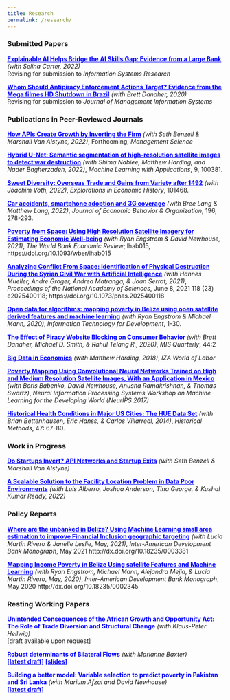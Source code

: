 ```yaml
---
title: Research
permalink: /research/
---
```

<style>
  .title {
    font-weight: bold;
    color: blue;
  }
  .co-authors {
    font-style: italic;
  }
</style>

### Submitted Papers

<p><a href="#" class="title">Explainable AI Helps Bridge the AI Skills Gap: Evidence from a Large Bank</a> <span class="co-authors">(with Selina Carter, 2022)</span><br>
Revising for submission to <i>Information Systems Research</i></p>

<p><a href="#" class="title">Whom Should Antipiracy Enforcement Actions Target? Evidence from the Mega filmes HD Shutdown in Brazil</a> <span class="co-authors">(with Brett Danaher, 2020)</span><br>
Revising for submission to <i>Journal of Management Information Systems</i></p>

### Publications in Peer-Reviewed Journals

<p><a href="#" class="title">How APIs Create Growth by Inverting the Firm</a> <span class="co-authors">(with Seth Benzell & Marshall Van Alstyne, 2022)</span>, Forthcoming, <i>Management Science</i></p>

<p><a href="#" class="title">Hybrid U-Net: Semantic segmentation of high-resolution satellite images to detect war destruction</a> <span class="co-authors">(with Shima Nabiee, Matthew Harding, and Nader Bagherzadeh, 2022)</span>, <i>Machine Learning with Applications</i>, 9, 100381.</p>

<p><a href="#" class="title">Sweet Diversity: Overseas Trade and Gains from Variety after 1492</a> <span class="co-authors">(with Joachim Voth, 2022)</span>, <i>Explorations in Economic History</i>, 101468.</p>

<p><a href="#" class="title">Car accidents, smartphone adoption and 3G coverage</a> <span class="co-authors">(with Bree Lang & Matthew Lang, 2022)</span>, <i>Journal of Economic Behavior & Organization</i>, 196, 278-293.</p>

<p><a href="#" class="title">Poverty from Space: Using High Resolution Satellite Imagery for Estimating Economic Well-being</a> <span class="co-authors">(with Ryan Engstrom & David Newhouse, 2021)</span>, <i>The World Bank Economic Review</i>; lhab015, https://doi.org/10.1093/wber/lhab015</p>

<p><a href="#" class="title">Analyzing Conflict From Space: Identification of Physical Destruction During the Syrian Civil War with Artificial Intelligence</a> <span class="co-authors">(with Hannes Mueller, Andre Groger, Andrea Matranga, & Joan Serrat, 2021)</span>, <i>Proceedings of the National Academy of Sciences</i>, June 8, 2021 118 (23) e2025400118; https://doi.org/10.1073/pnas.2025400118</p>

<p><a href="#" class="title">Open data for algorithms: mapping poverty in Belize using open satellite derived features and machine learning</a> <span class="co-authors">(with Ryan Engstrom & Michael Mann, 2020)</span>, <i>Information Technology for Development</i>, 1-30.</p>

<p><a href="#" class="title">The Effect of Piracy Website Blocking on Consumer Behavior</a> <span class="co-authors">(with Brett Danaher, Michael D. Smith, & Rahul Telang R., 2020)</span>, <i>MIS Quarterly</i>, 44:2</p>

<p><a href="#" class="title">Big Data in Economics</a> <span class="co-authors">(with Matthew Harding, 2018)</span>, <i>IZA World of Labor</i></p>

<p><a href="#" class="title">Poverty Mapping Using Convolutional Neural Networks Trained on High and Medium Resolution Satellite Images, With an Application in Mexico</a> <span class="co-authors">(with Boris Babenko, David Newhouse, Anusha Ramakrishnan, & Thomas Swartz)</span>, <i>Neural Information Processing Systems Workshop on Machine Learning for the Developing World (NeurIPS 2017)</i></p>

<p><a href="#" class="title">Historical Health Conditions in Major US Cities: The HUE Data Set</a> <span class="co-authors">(with Brian Bettenhausen, Eric Hanss, & Carlos Villarreal, 2014)</span>, <i>Historical Methods</i>, 47: 67-80.</p>

### Work in Progress

<p><a href="#" class="title">Do Startups Invert? API Networks and Startup Exits</a> <span class="co-authors">(with Seth Benzell & Marshall Van Alstyne)</span></p>

<p><a href="#" class="title">A Scalable Solution to the Facility Location Problem in Data Poor Environments</a> <span class="co-authors">(with Luis Alberro, Joshua Anderson, Tina George, & Kushal Kumar Reddy, 2022)</span></p>

### Policy Reports

<p><a href="#" class="title">Where are the unbanked in Belize? Using Machine Learning small area estimation to improve Financial Inclusion geographic targeting</a> <span class="co-authors">(with Lucia Martin Rivero & Janelle Leslie, May, 2021)</span>, <i>Inter-American Development Bank Monograph</i>, May 2021 http://dx.doi.org/10.18235/0003381</p>

<p><a href="#" class="title">Mapping Income Poverty in Belize Using satellite Features and Machine Learning</a> <span class="co-authors">(with Ryan Engstrom, Michael Mann, Alejandra Mejia, & Lucia Martin Rivero, May, 2020)</span>, <i>Inter-American Development Bank Monograph</i>, May 2020 http://dx.doi.org/10.18235/0002345</p>

### Resting Working Papers

<p><span class="title">Unintended Consequences of the African Growth and Opportunity Act: The Role of Trade Diversion and Structural Change</span> <span class="co-authors">(with Klaus-Peter Hellwig)</span><br>
[draft available upon request]</p>

<p><span class="title">Robust determinants of Bilateral Flows</span> <span class="co-authors">(with Marianne Baxter)</span><br>
<a href="#" class="title">[latest draft]</a> <a href="#" class="title">[slides]</a></p>

<p><span class="title">Building a better model: Variable selection to predict poverty in Pakistan and Sri Lanka</span> <span class="co-authors">(with Marium Afzal and David Newhouse)</span><br>
<a href="#" class="title">[latest draft]</a></p>
